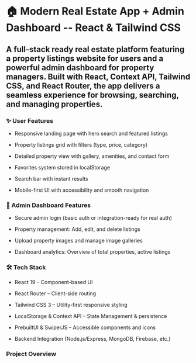 # 🏠 Modern Real Estate App + Admin Dashboard -- React & Tailwind CSS

## A full-stack ready real estate platform featuring a property listings website for users and a powerful admin dashboard for property managers. Built with React, Context API, Tailwind CSS, and React Router, the app delivers a seamless experience for browsing, searching, and managing properties.

### ✨ User Features

- Responsive landing page with hero search and featured listings

- Property listings grid with filters (type, price, category)

- Detailed property view with gallery, amenities, and contact form

- Favorites system stored in localStorage

- Search bar with instant results

- Mobile-first UI with accessibility and smooth navigation

### 🔑 Admin Dashboard Features

- Secure admin login (basic auth or integration-ready for real auth)

- Property management: Add, edit, and delete listings

- Upload property images and manage image galleries

- Dashboard analytics: Overview of total properties, active listings

### 🛠️ Tech Stack

- React 19 – Component-based UI

- React Router – Client-side routing

- Tailwind CSS 3 – Utility-first responsive styling

- LocalStorage & Context API – State Management & persistence

- PrebuiltUI & SwiperJS – Accessible components and icons

-  Backend Integration (Node.js/Express, MongoDB, Firebase, etc.)

### Project Overview
